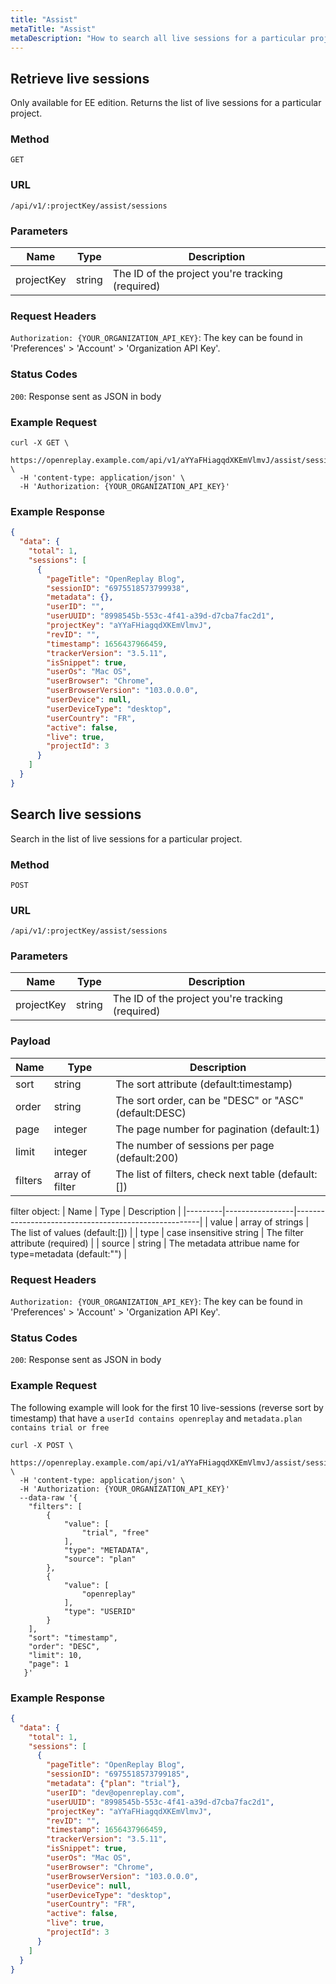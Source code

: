 ```yaml
---
title: "Assist"
metaTitle: "Assist"
metaDescription: "How to search all live sessions for a particular project."
---
```


## Retrieve live sessions

Only available for EE edition.
Returns the list of live sessions for a particular project.

### Method

`GET`

### URL

`/api/v1/:projectKey/assist/sessions`

### Parameters

| Name | Type | Description |
|----------|-------------|-------------|
| projectKey | string | The ID of the project you're tracking (required) |

### Request Headers

`Authorization: {YOUR_ORGANIZATION_API_KEY}`: The key can be found in 'Preferences' > 'Account' > 'Organization API
Key'.

### Status Codes

`200`: Response sent as JSON in body

### Example Request

```curl
curl -X GET \
  https://openreplay.example.com/api/v1/aYYaFHiagqdXKEmVlmvJ/assist/sessions \
  -H 'content-type: application/json' \
  -H 'Authorization: {YOUR_ORGANIZATION_API_KEY}'
```

### Example Response

```json
{
  "data": {
    "total": 1,
    "sessions": [
      {
        "pageTitle": "OpenReplay Blog",
        "sessionID": "6975518573799938",
        "metadata": {},
        "userID": "",
        "userUUID": "8998545b-553c-4f41-a39d-d7cba7fac2d1",
        "projectKey": "aYYaFHiagqdXKEmVlmvJ",
        "revID": "",
        "timestamp": 1656437966459,
        "trackerVersion": "3.5.11",
        "isSnippet": true,
        "userOs": "Mac OS",
        "userBrowser": "Chrome",
        "userBrowserVersion": "103.0.0.0",
        "userDevice": null,
        "userDeviceType": "desktop",
        "userCountry": "FR",
        "active": false,
        "live": true,
        "projectId": 3
      }
    ]
  }
}
```

## Search live sessions

Search in the list of live sessions for a particular project.

### Method

`POST`

### URL

`/api/v1/:projectKey/assist/sessions`

### Parameters

| Name | Type | Description |
|----------|-------------|-------------|
| projectKey | string | The ID of the project you're tracking (required) |

### Payload

| Name    | Type            | Description                                          |
|---------|-----------------|------------------------------------------------------|
| sort    | string          | The sort attribute (default:timestamp)               |
| order   | string          | The sort order, can be "DESC" or "ASC" (default:DESC) |
| page    | integer         | The page number for pagination (default:1)           |
| limit   | integer         | The number of sessions per page (default:200)        |
| filters | array of filter | The list of filters, check next table (default:[])   |

filter object:
| Name | Type | Description |
|---------|-----------------|------------------------------------------------------|
| value | array of strings | The list of values (default:[])         |
| type | case insensitive string | The filter attribute (required) |
| source | string | The metadata attribue name for type=metadata (default:"")           |

### Request Headers

`Authorization: {YOUR_ORGANIZATION_API_KEY}`: The key can be found in 'Preferences' > 'Account' > 'Organization API
Key'.

### Status Codes

`200`: Response sent as JSON in body

### Example Request

The following example will look for the first 10 live-sessions (reverse sort by timestamp) that have a `userId contains openreplay` and `metadata.plan contains trial or free`
```curl
curl -X POST \
  https://openreplay.example.com/api/v1/aYYaFHiagqdXKEmVlmvJ/assist/sessions \
  -H 'content-type: application/json' \
  -H 'Authorization: {YOUR_ORGANIZATION_API_KEY}'
  --data-raw '{
    "filters": [
        {
            "value": [
                "trial", "free"
            ],
            "type": "METADATA",
            "source": "plan"
        },
        {
            "value": [
                "openreplay"
            ],
            "type": "USERID"
        }
    ],
    "sort": "timestamp",
    "order": "DESC",
    "limit": 10,
    "page": 1
   }'
```

### Example Response

```json
{
  "data": {
    "total": 1,
    "sessions": [
      {
        "pageTitle": "OpenReplay Blog",
        "sessionID": "6975518573799185",
        "metadata": {"plan": "trial"},
        "userID": "dev@openreplay.com",
        "userUUID": "8998545b-553c-4f41-a39d-d7cba7fac2d1",
        "projectKey": "aYYaFHiagqdXKEmVlmvJ",
        "revID": "",
        "timestamp": 1656437966459,
        "trackerVersion": "3.5.11",
        "isSnippet": true,
        "userOs": "Mac OS",
        "userBrowser": "Chrome",
        "userBrowserVersion": "103.0.0.0",
        "userDevice": null,
        "userDeviceType": "desktop",
        "userCountry": "FR",
        "active": false,
        "live": true,
        "projectId": 3
      }
    ]
  }
}
```


